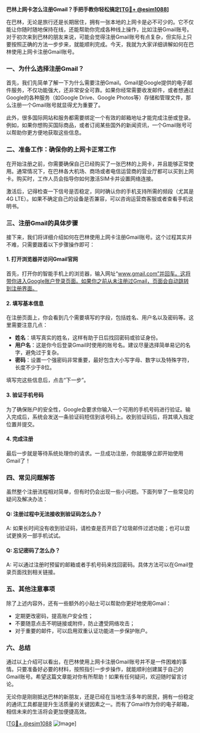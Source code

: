 **巴林上网卡怎么注册Gmail？手把手教你轻松搞定[[TG💪+ @esim1088](https://t.me/s/esim1088)]**

在巴林，无论是旅行还是长期居住，拥有一张本地的上网卡是必不可少的。它不仅能让你随时随地保持在线，还能帮助你完成各种线上操作，比如注册Gmail账号。对于初次来到巴林的朋友来说，可能会觉得注册Gmail账号有点复杂，但实际上只要按照正确的方法一步步来，就能顺利完成。今天，我就为大家详细讲解如何在巴林使用上网卡注册Gmail账号。

### 一、为什么选择注册Gmail？

首先，我们先简单了解一下为什么需要注册Gmail。Gmail是Google提供的电子邮件服务，不仅功能强大，还非常安全可靠。如果你经常需要收发邮件，或者想通过Google的各种服务（如Google Drive、Google Photos等）存储和管理文件，那么注册一个Gmail账号就显得尤为重要了。

此外，很多国际网站和服务都需要绑定一个有效的邮箱地址才能完成注册或登录。例如，如果你想购买国际商品，或者订阅某些国外的新闻资讯，一个Gmail账号可以帮助你更方便地获取这些信息。

### 二、准备工作：确保你的上网卡正常工作

在开始注册之前，你需要确保自己已经购买了一张巴林的上网卡，并且能够正常使用。通常情况下，在巴林各大机场、商场或者电信运营商的营业厅都可以买到上网卡。购买时，工作人员会指导你如何激活SIM卡并设置网络连接。

激活后，记得检查一下信号是否稳定，同时确认你的手机支持所需的频段（尤其是4G LTE）。如果不确定自己的设备是否兼容，可以咨询运营商客服或者查看手机说明书。

### 三、注册Gmail的具体步骤

接下来，我们将详细介绍如何在巴林使用上网卡注册Gmail账号。这个过程其实并不难，只需要跟着以下步骤操作即可：

#### 1. 打开浏览器并访问Gmail官网

首先，打开你的智能手机上的浏览器，输入网址“www.gmail.com”并回车。这将带你进入Google账户登录页面。如果你之前从未注册过Gmail，页面会自动跳转到注册界面。

#### 2. 填写基本信息

在注册页面上，你会看到几个需要填写的字段，包括姓名、用户名以及密码等。这里需要注意几点：

- **姓名**：填写真实的姓名，这样有助于日后找回密码或验证身份。
- **用户名**：这是你今后登录Gmail时使用的账号名。建议尽量选择简单易记的名字，避免过于复杂。
- **密码**：设置一个强密码非常重要，最好包含大小写字母、数字以及特殊字符，长度不少于8位。

填写完这些信息后，点击“下一步”。

#### 3. 验证手机号码

为了确保账户的安全性，Google会要求你输入一个可用的手机号码进行验证。输入完成后，系统会发送一条验证码短信到该号码上。收到验证码后，将其填入指定位置并提交。

#### 4. 完成注册

最后一步就是等待系统处理你的请求。一旦成功注册，你就能够立即开始使用Gmail了！

### 四、常见问题解答

虽然整个注册流程相对简单，但有时仍会出现一些小问题。下面列举了一些常见的疑问及解决办法：

#### Q: 注册过程中无法接收到验证码怎么办？
A: 如果长时间没有收到验证码，请检查是否开启了垃圾邮件过滤功能；也可以尝试更换另一部手机试试。

#### Q: 忘记密码了怎么办？
A: 可以通过注册时预留的邮箱或者手机号码来找回密码。具体方法可以在Gmail登录页面找到相关链接。

### 五、其他注意事项

除了上述内容外，还有一些额外的小贴士可以帮助你更好地使用Gmail：

- 定期更改密码，提高账户安全性；
- 不要随意点击不明链接或附件，防止遭受网络攻击；
- 对于重要的邮件，可以启用双重认证功能进一步保护账户。

### 六、总结

通过以上介绍可以看出，在巴林使用上网卡注册Gmail账号并不是一件困难的事情。只要准备好必要的材料，按照指引一步步操作，就能顺利创建属于自己的Gmail账号。希望这篇文章能对你有所帮助！如果有任何疑问，欢迎随时留言讨论。

无论你是刚刚抵达巴林的新朋友，还是已经在当地生活多年的居民，拥有一份稳定的通讯工具都是提升生活质量的关键因素之一。而有了Gmail作为你的电子邮箱，相信未来的生活将会更加便捷高效。

[[TG💪+ @esim1088](https://t.me/s/esim1088) ![Image](https://i.postimg.cc/4NQfJmqS/Snipaste-2025-05-13-00-14-12.png)]